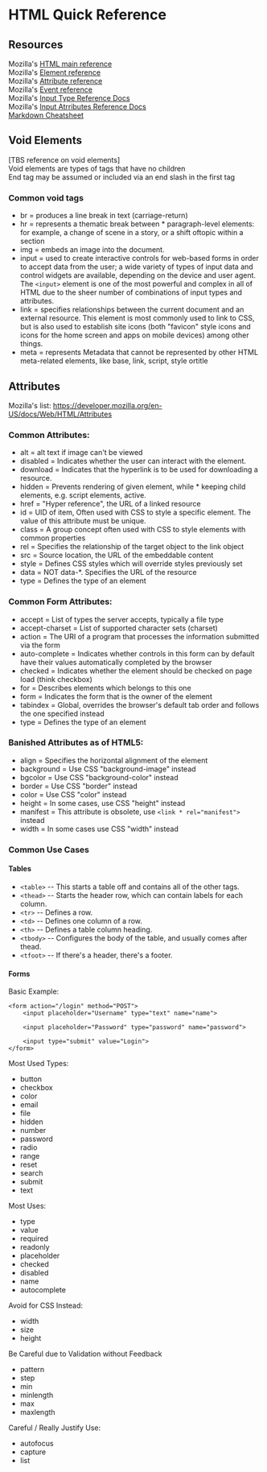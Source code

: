 # HTML Quick Reference
## Resources
Mozilla's [HTML main reference](https://developer.mozilla.org/en-US/docs/Web/HTML)\
Mozilla's [Element reference](https://developer.mozilla.org/en-US/docs/Web/HTML/Element)\
Mozilla's [Attribute reference](https://developer.mozilla.org/en-US/docs/Web/HTML/Attributes)\
Mozilla's [Event reference](https://developer.mozilla.org/en-US/docs/Web/Events)\
Mozilla's [Input Type Reference Docs](https://developer.mozilla.org/en-US/docs/Web/HTML/Element/input)\
Mozilla's [Input Atrributes Reference Docs](https://developer.mozilla.org/en-US/docs/Web/HTML/Element/input#attributes)\
[Markdown Cheatsheet](https://www.markdownguide.org/cheat-sheet/)

## Void Elements
[TBS reference on void elements]\
Void elements are types of tags that have no children\
End tag may be assumed or included via an end slash in the first tag

### Common void tags
* br      =   produces a line break in text (carriage-return)
* hr      =   represents a thematic break between * paragraph-level elements: for example, a change of scene in a story, or a shift oftopic within a section
* img     =   embeds an image into the document.
* input   =   used to create interactive controls for web-based forms in order to accept data from the user; a wide variety of types of input data and control widgets are available, depending on the device and user agent. The `<input>` element is one of the most powerful and complex in all of HTML due to the sheer number of combinations of input types and attributes.
* link    =   specifies relationships between the current document and an external resource. This element is most commonly used to link to CSS, but is also used to establish site icons (both "favicon" style icons and icons for the home screen and apps on mobile devices) among other things.
* meta    =   represents Metadata that cannot be represented by other HTML meta-related elements, like base, link, script, style ortitle

## Attributes
Mozilla's list: https://developer.mozilla.org/en-US/docs/Web/HTML/Attributes


### Common Attributes:
* alt         =   alt text if image can't be viewed
* disabled    =   Indicates whether the user can interact with the element.
* download    =   Indicates that the hyperlink is to be used for downloading a resource.
* hidden      =   Prevents rendering of given element, while * keeping child elements, e.g. script elements, active.
* href        =   "Hyper reference", the URL of a linked resource
* id          =   UID of item, Often used with CSS to style a specific element. The value of this attribute must be unique.
* class       =   A group concept often used with CSS to style elements with common properties
* rel         =   Specifies the relationship of the target object to the link object
* src         =   Source location, the URL of the embeddable content
* style       =   Defines CSS styles which will override styles previously set
* data        =   NOT data-*. Specifies the URL of the resource
* type        =   Defines the type of an element

### Common Form Attributes:
* accept          =   List of types the server accepts, typically a file type
* accept-charset  =   List of supported character sets (charset)
* action          =   The URI of a program that processes the information submitted via the form
* auto-complete   =   Indicates whether controls in this form can by default have their values automatically completed by the browser
* checked         =   Indicates whether the element should be checked on page load (think checkbox)
* for             =   Describes elements which belongs to this one
* form            =   Indicates the form that is the owner of the element
* tabindex        =   Global, overrides the browser's default tab order and follows the one specified instead
* type            =   Defines the type of an element

### Banished Attributes as of HTML5:
* align       =   Specifies the horizontal alignment of the element
* background  =   Use CSS "background-image" instead
* bgcolor     =   Use CSS "background-color" instead
* border      =   Use CSS "border" instead
* color       =   Use CSS "color" instead
* height      =   In some cases, use CSS "height" instead
* manifest    =   This attribute is obsolete, use `<link * rel="manifest">` instead
* width       =   In some cases use CSS "width" instead

### Common Use Cases
#### Tables
* `<table>` -- This starts a table off and contains all of the other tags.
* `<thead>` -- Starts the header row, which can contain labels for each column.
* `<tr>` -- Defines a row.
* `<td>` -- Defines one column of a row.
* `<th>` -- Defines a table column heading.
* `<tbody>` -- Configures the body of the table, and usually comes after thead.
* `<tfoot>` -- If there's a header, there's a footer.

#### Forms
Basic Example:

    <form action="/login" method="POST">
        <input placeholder="Username" type="text" name="name">

        <input placeholder="Password" type="password" name="password">

        <input type="submit" value="Login">
    </form>

Most Used Types:
* button
* checkbox
* color
* email
* file
* hidden
* number
* password
* radio
* range
* reset
* search
* submit
* text

Most Uses:
* type
* value
* required
* readonly
* placeholder
* checked
* disabled
* name
* autocomplete

Avoid for CSS Instead:
* width
* size
* height

Be Careful due to Validation without Feedback
* pattern
* step
* min
* minlength
* max
* maxlength

Careful / Really Justify Use:
* autofocus
* capture
* list